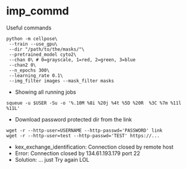 # imp_commd
Useful commands 
```
python -m cellpose\
 --train --use_gpu\
 --dir "/path/to/the/masks/"\
 --pretrained_model cyto2\
 --chan 0\ # 0=grayscale, 1=red, 2=green, 3=blue
 --chan2 0\
 --n_epochs 300\
 --learning_rate 0.1\
 --img_filter images --mask_filter masks
```
- Showing all running jobs
```
squeue -u $USER -Su -o '%.10M %8i %20j %4t %5D %20R  %3C %7m %11l %11L'
```
- Download password protected dir from the link
```
wget -r --http-user=USERNAME --http-passwd='PASSWORD' link
wget -r --http-user=test --http-passwd='TEST' https://...
```
- kex_exchange_identification: Connection closed by remote host
- Error: Connection closed by 134.61.193.179 port 22
- Solution: ... just Try again LOL
